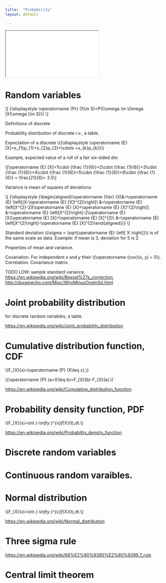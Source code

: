 ```yaml
---
title:  "Probability"
layout: default

---
```


<iframe class="autoresize nodisplay superlearn-iframe" src="{{ site.superlearn_url }}/ht/asdf2?deckname=probability -- ">
    <p>Your browser does not support iframes.</p>
</iframe>


# Random variables

\\[ {\displaystyle \operatorname {Pr} (X\in S)=P(\{\omega \in \Omega |X(\omega )\in S\})} \\]

Definitions of discrete

Probability distribution of discrete r.v., a table.

Expectation of a discrete \\({\displaystyle \operatorname {E} [X]=x_{1}p_{1}+x_{2}p_{2}+\cdots +x_{k}p_{k}}\\)

Example, expected value of a roll of a fair six-sided die:

\\[\operatorname {E} [X]=1\cdot {\frac {1}{6}}+2\cdot {\frac {1}{6}}+3\cdot {\frac {1}{6}}+4\cdot {\frac {1}{6}}+5\cdot {\frac {1}{6}}+6\cdot {\frac {1}{6}} = \frac{21}{6}= 3.5\\]

Variance is mean of squares of deviations:

\\[
{\displaystyle {\begin{aligned}\operatorname {Var} (X)&=\operatorname {E} \left[(X-\operatorname {E} [X])^{2}\right]\\
&=\operatorname {E} \left[X^{2}-2X\operatorname {E} [X]+\operatorname {E} [X]^{2}\right]\\
&=\operatorname {E} \left[X^{2}\right]-2\operatorname {E} [X]\operatorname {E} [X]+\operatorname {E} [X]^{2}\\
&=\operatorname {E} \left[X^{2}\right]-\operatorname {E} [X]^{2}\end{aligned}}}
\\]

Standard deviation \\(\sigma = \sqrt{operatorname {E} \left[ X \right]}\\) is of the same scale as data. Example: if mean is 3, deviation for 5 is 2.

Properties of mean and variance.

Covariation. For independent $x$ and $y$ their \\(\operatorname {cov}(x, y) = 0\\).
Correlation.
Covariance matrix.

TODO LOW: sample standard variance, <https://en.wikipedia.org/wiki/Bessel%27s_correction>, <http://duramecho.com/Misc/WhyMinusOneInSd.html>

# Joint probability distribution

for discrete random variables, a table.

<https://en.wikipedia.org/wiki/Joint_probability_distribution>

# Cumulative distribution function, CDF

\\(F_{X}(x)=\operatorname {P} (X\leq x),\\)

\\(\operatorname {P} (a<X\leq b)=F_{X}(b)-F_{X}(a).\\)

<https://en.wikipedia.org/wiki/Cumulative_distribution_function>

# Probability density function, PDF

\\(F_{X}(x)=\int _{-\infty }^{x}f_{X}(t)\,dt.\\)

<https://en.wikipedia.org/wiki/Probability_density_function>

# Discrete random variables

# Continuous random varaibles.


# Normal distribution

\\[F_{X}(x)=\int _{-\infty }^{x}f_{X}(t)\,dt.\\]

<https://en.wikipedia.org/wiki/Normal_distribution>

# Three sigma rule

<https://en.wikipedia.org/wiki/68%E2%80%9395%E2%80%9399.7_rule>

# Central limit theorem


